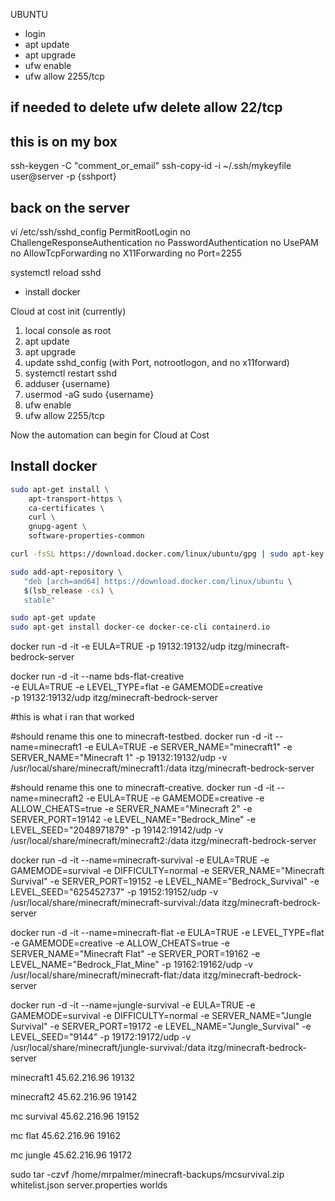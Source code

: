 UBUNTU
- login
- apt update
- apt upgrade
- ufw enable
- ufw allow 2255/tcp
## if needed to delete   ufw delete allow 22/tcp

## this is on my box
ssh-keygen -C "comment_or_email"
ssh-copy-id -i ~/.ssh/mykeyfile user@server -p {sshport}

## back on the server
vi /etc/ssh/sshd_config
PermitRootLogin no
ChallengeResponseAuthentication no
PasswordAuthentication no
UsePAM no
AllowTcpForwarding no
X11Forwarding no
Port=2255

systemctl reload sshd

- install docker

Cloud at cost init (currently)  
1. local console as root
1. apt update
1. apt upgrade
1. update sshd_config (with Port, notrootlogon, and no x11forward)
1. systemctl restart sshd
1. adduser {username}
1. usermod -aG sudo {username}
1. ufw enable
1. ufw allow 2255/tcp

Now the automation can begin for Cloud at Cost  
## Install docker
```bash
sudo apt-get install \
    apt-transport-https \
    ca-certificates \
    curl \
    gnupg-agent \
    software-properties-common
```

```bash
curl -fsSL https://download.docker.com/linux/ubuntu/gpg | sudo apt-key add -
```

```bash
sudo add-apt-repository \
   "deb [arch=amd64] https://download.docker.com/linux/ubuntu \
   $(lsb_release -cs) \
   stable"
```

```bash
sudo apt-get update  
sudo apt-get install docker-ce docker-ce-cli containerd.io
```


docker run -d -it -e EULA=TRUE -p 19132:19132/udp itzg/minecraft-bedrock-server

docker run -d -it --name bds-flat-creative \
  -e EULA=TRUE -e LEVEL_TYPE=flat -e GAMEMODE=creative \
  -p 19132:19132/udp itzg/minecraft-bedrock-server

#this is what i ran that worked

#should rename this one to minecraft-testbed. 
docker run -d -it --name=minecraft1 -e EULA=TRUE -e SERVER_NAME="minecraft1" -e SERVER_NAME="Minecraft 1" -p 19132:19132/udp -v /usr/local/share/minecraft/minecraft1:/data itzg/minecraft-bedrock-server

#should rename this one to minecraft-creative. 
docker run -d -it --name=minecraft2 -e EULA=TRUE -e GAMEMODE=creative -e ALLOW_CHEATS=true -e SERVER_NAME="Minecraft 2" -e SERVER_PORT=19142 -e LEVEL_NAME="Bedrock_Mine" -e LEVEL_SEED="2048971879" -p 19142:19142/udp -v /usr/local/share/minecraft/minecraft2:/data itzg/minecraft-bedrock-server

docker run -d -it --name=minecraft-survival -e EULA=TRUE -e GAMEMODE=survival -e DIFFICULTY=normal -e SERVER_NAME="Minecraft Survival" -e SERVER_PORT=19152 -e LEVEL_NAME="Bedrock_Survival" -e LEVEL_SEED="625452737" -p 19152:19152/udp -v /usr/local/share/minecraft/minecraft-survival:/data itzg/minecraft-bedrock-server

docker run -d -it --name=minecraft-flat -e EULA=TRUE -e LEVEL_TYPE=flat -e GAMEMODE=creative -e ALLOW_CHEATS=true -e SERVER_NAME="Minecraft Flat" -e SERVER_PORT=19162 -e LEVEL_NAME="Bedrock_Flat_Mine" -p 19162:19162/udp -v /usr/local/share/minecraft/minecraft-flat:/data itzg/minecraft-bedrock-server

docker run -d -it --name=jungle-survival -e EULA=TRUE -e GAMEMODE=survival -e DIFFICULTY=normal -e SERVER_NAME="Jungle Survival" -e SERVER_PORT=19172 -e LEVEL_NAME="Jungle_Survival" -e LEVEL_SEED="9144" -p 19172:19172/udp -v /usr/local/share/minecraft/jungle-survival:/data itzg/minecraft-bedrock-server


minecraft1
45.62.216.96
19132

minecraft2
45.62.216.96
19142

mc survival
45.62.216.96
19152

mc flat
45.62.216.96
19162

mc jungle
45.62.216.96
19172

sudo tar -czvf /home/mrpalmer/minecraft-backups/mcsurvival.zip whitelist.json server.properties worlds
